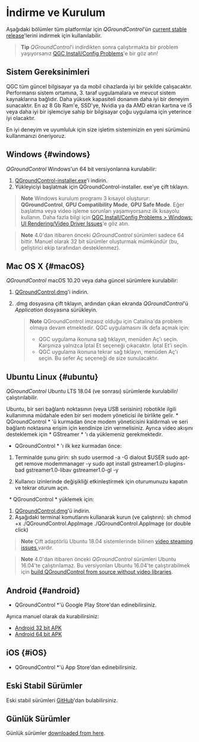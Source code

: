 # İndirme ve Kurulum

Aşağıdaki bölümler tüm platformlar için *QGroundControl*'ün [current stable release](../releases/release_notes.md)'lerini indirmek için kullanılabilir.

> **Tip** *QGroundControl*'i indirdikten sonra çalıştırmakta bir problem yaşıyorsanız [QGC Install/Config Problems](../Support/troubleshooting_qgc.md)'e bir göz atın!

## Sistem Gereksinimleri

QGC tüm güncel bilgisayar ya da mobil cihazlarda iyi bir şekilde çalışacaktır. Performansı sistem ortamına, 3. taraf uygulamalara ve mevcut sistem kaynaklarına bağlıdır. Daha yüksek kapasiteli donanım daha iyi bir deneyim sunacaktır. En az 8 Gb Ram'e, SSD'ye, Nvidia ya da AMD ekran kartına ve i5 veya daha iyi bir işlemciye sahip bir bilgisayar çoğu uygulama için yeterince iyi olacaktır.

En iyi deneyim ve uyumluluk için size işletim sisteminizin en yeni sürümünü kullanmanızı öneriyoruz.

## Windows {#windows}

*QGroundControl* Windows'un 64 bit versiyonlarına kurulabilir:

1. [QGroundControl-installer.exe](https://s3-us-west-2.amazonaws.com/qgroundcontrol/latest/QGroundControl-installer.exe)'i indirin.
2. Yükleyiciyi başlatmak için QGroundControl-installer. exe'ye çift tıklayın.

> **Note** Windows kurulum programı 3 kısayol oluşturur: **QGroundControl**, **GPU Compatibility Mode**, **GPU Safe Mode**. Eğer başlatma veya video işleme sorunları yaşamıyorsanız ilk kısayolu kullanın. Daha fazla bilgi için [QGC Install/Config Problems > Windows: UI Rendering/Video Driver Issues](../Support/troubleshooting_qgc.md#opengl_troubleshooting)'e göz atın.

<span></span>

> **Note** 4.0'dan itibaren önceki *QGroundControl* sürümleri sadece 64 bittir. Manuel olarak 32 bit sürümler oluşturmak mümkündür (bu, geliştirici ekip tarafından desteklenmez).

## Mac OS X {#macOS}

*QGroundControl* macOS 10.20 veya daha güncel sürümlere kurulabilir:

1. [QGroundControl.dmg](https://s3-us-west-2.amazonaws.com/qgroundcontrol/latest/QGroundControl.dmg)'i indirin.
2. .dmg dosyasına çift tıklayın, ardından çıkan ekranda *QGroundControl*'ü *Application* dosyasına sürükleyin.
    
    > **Note** QGroundControl imzasız olduğu için Catalina'da problem olmaya devam etmektedir. QGC uygulamasını ilk defa açmak için:
    > 
    > * QGC uygulama ikonuna sağ tıklayın, menüden Aç'ı seçin. Karşınıza yalnızca İptal Et seçeneği çıkacaktır. İptal Et'i seçin.
    > * QGC uygulama ikonuna tekrar sağ tıklayın, menüden Aç'ı seçin. Bu sefer Aç seçeneği de size sunulacaktır.

## Ubuntu Linux {#ubuntu}

*QGroundControl* Ubuntu LTS 18.04 (ve sonrası) sürümlerde kurulabilir/çalıştırılabilir.

Ubuntu, bir seri bağlantı noktasının (veya USB serisinin) robotikle ilgili kullanımına müdahale eden bir seri modem yöneticisi ile birlikte gelir. * QGroundControl * 'ü kurmadan önce modem yöneticisini kaldırmalı ve seri bağlantı noktasına erişim için kendinize izin vermelisiniz. Ayrıca video akışını desteklemek için * GStreamer * 'ı da yüklemeniz gerekmektedir.

* QGroundControl * 'ı ilk kez kurmadan önce:

1. Terminalde şunu girin: 
        sh
        sudo usermod -a -G dialout $USER
        sudo apt-get remove modemmanager -y
        sudo apt install gstreamer1.0-plugins-bad gstreamer1.0-libav gstreamer1.0-gl -y

2. Kullanıcı izinlerinde değişikliği etkinleştirmek için oturumunuzu kapatın ve tekrar oturum açın.

&nbsp; * QGroundControl * yüklemek için:

1. [QGroundControl.dmg](https://s3-us-west-2.amazonaws.com/qgroundcontrol/latest/QGroundControl.AppImage)'ü indirin.
2. Aşağıdaki terminal komutlarını kullanarak kurun (ve çalıştırın): 
        sh
        chmod +x ./QGroundControl.AppImage
        ./QGroundControl.AppImage  (or double click)

> **Note** Çift adaptörlü Ubuntu 18.04 sistemlerinde bilinen [ video steaming issues ](../Support/troubleshooting_qgc.md#dual_vga) vardır.

<span></span>

> **Note** 4.0'dan itibaren önceki *QGroundControl* sürümleri Ubuntu 16.04'te çalıştırılamaz. Bu versiyonları Ubuntu 16.04'te çalıştırabilmek için [build QGroundControl from source without video libraries](https://dev.qgroundcontrol.com/en/getting_started/).

## Android {#android}

* QGroundControl *'ü Google Play Store'dan edinebilirsiniz.

Ayrıca manuel olarak da kurabilirsiniz:

* [Android 32 bit APK](https://qgroundcontrol.s3-us-west-2.amazonaws.com/latest/QGroundControl32.apk)
* [Android 64 bit APK](https://qgroundcontrol.s3-us-west-2.amazonaws.com/latest/QGroundControl64.apk)

## iOS {#iOS}

* QGroundControl *'ü App Store'dan edinebilirsiniz.

## Eski Stabil Sürümler

Eski stabil sürümleri <a href="https://github.com/mavlink/qgroundcontrol/releases/" target="_blank">GitHub</a>'dan bulabilirsiniz.

## Günlük Sürümler

Günlük sürümler [downloaded from here](../releases/daily_builds.md).
